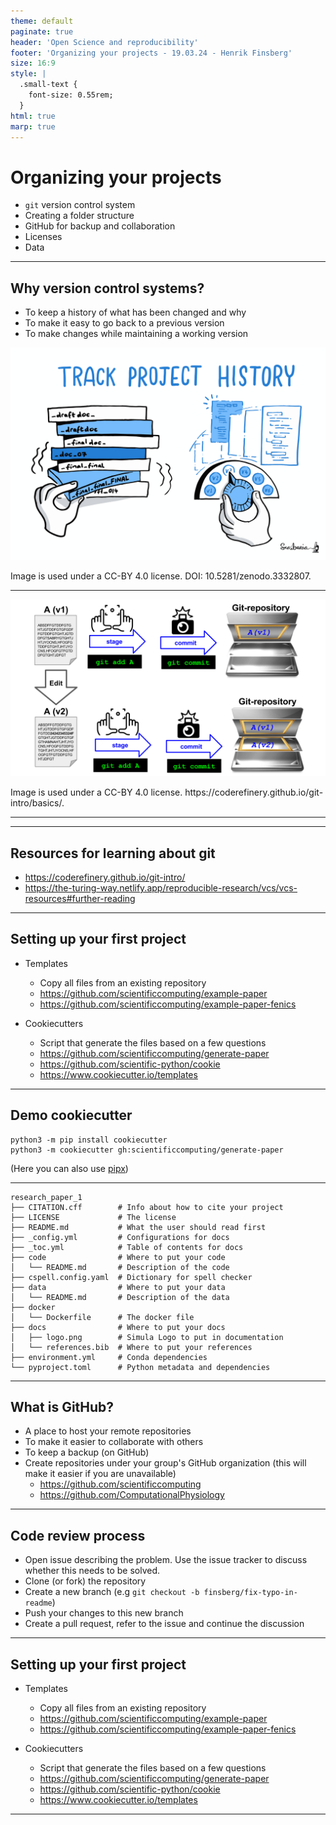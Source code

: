 ```yaml
---
theme: default
paginate: true
header: 'Open Science and reproducibility'
footer: 'Organizing your projects - 19.03.24 - Henrik Finsberg'
size: 16:9
style: |
  .small-text {
    font-size: 0.55rem;
  }
html: true
marp: true
---
```


# Organizing your projects

- `git` version control system
- Creating a folder structure
- GitHub for backup and collaboration
- Licenses
- Data



---

## Why version control systems?

<!--
Ask the student if they are familiar with git
See if some of them already have an idea on what are the
benefits of using version control
-->

* To keep a history of what has been changed and why
* To make it easy to go back to a previous version
* To make changes while maintaining a working version

![bg fit right](figures/project-history.svg)
<p class="small-text">Image is used under a CC-BY 4.0 license. DOI: 10.5281/zenodo.3332807.</p>

---

![w:700 center](figures/git_stage_commit.svg)
<p class="small-text">Image is used under a CC-BY 4.0 license. https://coderefinery.github.io/git-intro/basics/.</p>

---

---

## Resources for learning about git

<!--
Here are some resources, also with links to additional resources.
For now I will assume a very basic understanding of git
-->

- https://coderefinery.github.io/git-intro/
- https://the-turing-way.netlify.app/reproducible-research/vcs/vcs-resources#further-reading


---


## Setting up your first project

<!--
When setting up your first project it is nice to have a template for which files that should be part of the project
We have created two template repos for this which will basically copy all the files from that repo into your own repo

Cookiecutter is another alternative where you run a command an it will prompt you with some questions an fill it in

Note! These examples are very python centric. How many are not primarily using python
-->

- Templates
    - Copy all files from an existing repository
    - https://github.com/scientificcomputing/example-paper
    - https://github.com/scientificcomputing/example-paper-fenics

- Cookiecutters
    - Script that generate the files based on a few questions
    - https://github.com/scientificcomputing/generate-paper
    - https://github.com/scientific-python/cookie
    - https://www.cookiecutter.io/templates

---


## Demo cookiecutter


```
python3 -m pip install cookiecutter
python3 -m cookiecutter gh:scientificcomputing/generate-paper
```
(Here you can also use [pipx](https://pypa.github.io/pipx/))

---

```
research_paper_1
├── CITATION.cff        # Info about how to cite your project
├── LICENSE             # The license
├── README.md           # What the user should read first
├── _config.yml         # Configurations for docs
├── _toc.yml            # Table of contents for docs
├── code                # Where to put your code
│   └── README.md       # Description of the code
├── cspell.config.yaml  # Dictionary for spell checker
├── data                # Where to put your data
│   └── README.md       # Description of the data
├── docker
│   └── Dockerfile      # The docker file
├── docs                # Where to put your docs
│   ├── logo.png        # Simula Logo to put in documentation
│   └── references.bib  # Where to put your references
├── environment.yml     # Conda dependencies
└── pyproject.toml      # Python metadata and dependencies
```

---

## What is GitHub?

* A place to host your remote repositories
* To make it easier to collaborate with others
* To keep a backup (on GitHub)
* Create repositories under your group's GitHub organization (this will make it easier if you are unavailable)
    - https://github.com/scientificcomputing
    - https://github.com/ComputationalPhysiology

---

## Code review process

* Open issue describing the problem. Use the issue tracker to discuss whether this needs to be solved.
* Clone (or fork) the repository
* Create a new branch (e.g `git checkout -b finsberg/fix-typo-in-readme`)
* Push your changes to this new branch
* Create a pull request, refer to the issue and continue the discussion

---


## Setting up your first project

- Templates
    - Copy all files from an existing repository
    - https://github.com/scientificcomputing/example-paper
    - https://github.com/scientificcomputing/example-paper-fenics

- Cookiecutters
    - Script that generate the files based on a few questions
    - https://github.com/scientificcomputing/generate-paper
    - https://github.com/scientific-python/cookie
    - https://www.cookiecutter.io/templates

---
